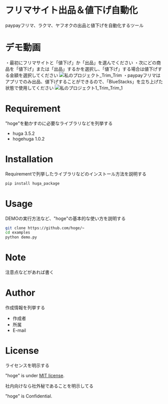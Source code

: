 # フリマサイト出品＆値下げ自動化
 
paypayフリマ、ラクマ、ヤフオクの出品と値下げを自動化するツール
 
# デモ動画
・最初にフリマサイトと「値下げ」か「出品」を選んでください
・次にどの商品を「値下げ」または「出品」するかを選択し、「値下げ」する場合は値下げする金額を選択してください
![私のプロジェクト_Trim_Trim](https://user-images.githubusercontent.com/63486786/154778764-5a57e1a1-3a88-40a3-8068-e7e251ee50e5.gif)
・paypayフリマはアプリでのみ出品、値下げすることができるので、「BlueStacks」を立ち上げた状態で使用してください
![私のプロジェクト1_Trim_Trim_1](https://user-images.githubusercontent.com/63486786/154780242-7c252516-5ce0-4f27-9ed5-d919809b914c.gif)

# Requirement
 
"hoge"を動かすのに必要なライブラリなどを列挙する
 
* huga 3.5.2
* hogehuga 1.0.2
 
# Installation
 
Requirementで列挙したライブラリなどのインストール方法を説明する
 
```bash
pip install huga_package
```
 
# Usage
 
DEMOの実行方法など、"hoge"の基本的な使い方を説明する
 
```bash
git clone https://github.com/hoge/~
cd examples
python demo.py
```
 
# Note
 
注意点などがあれば書く
 
# Author
 
作成情報を列挙する
 
* 作成者
* 所属
* E-mail
 
# License
ライセンスを明示する
 
"hoge" is under [MIT license](https://en.wikipedia.org/wiki/MIT_License).
 
社内向けなら社外秘であることを明示してる
 
"hoge" is Confidential.
